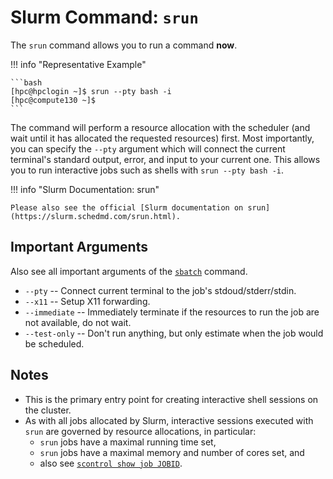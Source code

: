 # Slurm Command: `srun`

The `srun` command allows you to run a command **now**.

!!! info "Representative Example"

    ```bash
    [hpc@hpclogin ~]$ srun --pty bash -i
    [hpc@compute130 ~]$ 
    ```

The command will perform a resource allocation with the scheduler (and wait until it has allocated the requested resources) first.
Most importantly, you can specify the `--pty` argument which will connect the current terminal's standard output, error, and input to your current one.
This allows you to run interactive jobs such as shells with `srun --pty bash -i`.

!!! info "Slurm Documentation: srun"

    Please also see the official [Slurm documentation on srun](https://slurm.schedmd.com/srun.html).

## Important Arguments

Also see all important arguments of the [`sbatch`](commands-sbatch.md) command.

- `--pty`
  -- Connect current terminal to the job's stdoud/stderr/stdin.
- `--x11`
  -- Setup X11 forwarding.
- `--immediate`
  -- Immediately terminate if the resources to run the job are not available, do not wait.
- `--test-only`
  -- Don't run anything, but only estimate when the job would be scheduled.

## Notes

- This is the primary entry point for creating interactive shell sessions on the cluster.
- As with all jobs allocated by Slurm, interactive sessions executed with `srun` are governed by resource allocations, in particular:
    - `srun` jobs have a maximal running time set,
    - `srun` jobs have a maximal memory and number of cores set, and
    -  also see [`scontrol show job JOBID`](commands-scontrol.md).
